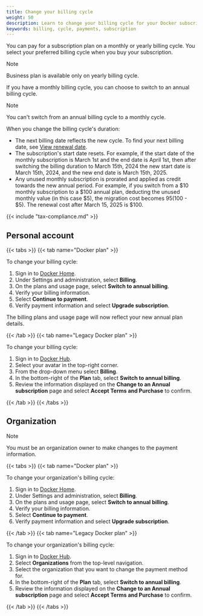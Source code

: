 ```yaml
---
title: Change your billing cycle
weight: 50
description: Learn to change your billing cycle for your Docker subscription
keywords: billing, cycle, payments, subscription
---
```


You can pay for a subscription plan on a monthly or yearly billing cycle. You select your preferred billing cycle when you buy your subscription.

> [!NOTE]
>
> Business plan is available only on yearly billing cycle.

If you have a monthly billing cycle, you can choose to switch to an annual billing cycle.

> [!NOTE]
>
> You can't switch from an annual billing cycle to a monthly cycle.

When you change the billing cycle's duration:

- The next billing date reflects the new cycle. To find your next billing date, see [View renewal date](history.md#view-renewal-date).
- The subscription's start date resets. For example, if the start date of the monthly subscription is March 1st and the end date is April 1st, then after switching the billing duration to March 15th, 2024 the new start date is March 15th, 2024, and the new end date is March 15th, 2025.
- Any unused monthly subscription is prorated and applied as credit towards the new annual period. For example, if you switch from a $10 monthly subscription to a $100 annual plan, deducting the unused monthly value (in this case $5), the migration cost becomes $95 ($100 - $5). The renewal cost after March 15, 2025 is $100.

{{< include "tax-compliance.md" >}}

## Personal account

{{< tabs >}}
{{< tab name="Docker plan" >}}

To change your billing cycle:

1. Sign in to [Docker Home](https://app.docker.com/).
2. Under Settings and administration, select **Billing**.
3. On the plans and usage page, select **Switch to annual billing**.
4. Verify your billing information.
5. Select **Continue to payment**.
6. Verify payment information and select **Upgrade subscription**.

The billing plans and usage page will now reflect your new annual plan details.

{{< /tab >}}
{{< tab name="Legacy Docker plan" >}}

To change your billing cycle:

1. Sign in to [Docker Hub](https://hub.docker.com).
2. Select your avatar in the top-right corner.
3. From the drop-down menu select **Billing**.
4. In the bottom-right of the **Plan** tab, select **Switch to annual billing**.
5. Review the information displayed on the **Change to an Annual subscription** page and select **Accept Terms and Purchase** to confirm.

{{< /tab >}}
{{< /tabs >}}

## Organization

> [!NOTE]
>
> You must be an organization owner to make changes to the payment information.

{{< tabs >}}
{{< tab name="Docker plan" >}}

To change your organization's billing cycle:

1. Sign in to [Docker Home](https://app.docker.com/).
2. Under Settings and administration, select **Billing**.
3. On the plans and usage page, select **Switch to annual billing**.
4. Verify your billing information.
5. Select **Continue to payment**.
6. Verify payment information and select **Upgrade subscription**.

{{< /tab >}}
{{< tab name="Legacy Docker plan" >}}

To change your organization's billing cycle:

1. Sign in to [Docker Hub](https://hub.docker.com).
2. Select **Organizations** from the top-level navigation.
3. Select the organization that you want to change the payment method for.
4. In the bottom-right of the **Plan** tab, select **Switch to annual billing**.
5. Review the information displayed on the **Change to an Annual subscription** page and select **Accept Terms and Purchase** to confirm.

{{< /tab >}}
{{< /tabs >}}